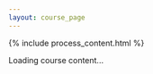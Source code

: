 ```yaml
---
layout: course_page
---
```


{% include process_content.html %}

<div id="index-content">
  Loading course content...
</div>

<script>
async function fetchReadme() {
  try {
    const response = await fetch('https://api.github.com/repos/damek/STAT-4830/readme');
    const data = await response.json();
    const content = atob(data.content); // Decode base64 content
    
    document.getElementById('index-content').innerHTML = content;
    await processGitHubContent(document.getElementById('index-content'));
  } catch (error) {
    console.error('Error fetching README:', error);
    document.getElementById('index-content').innerHTML = 
      '<p>Error loading course content. Please try again later.</p>';
  }
}

document.addEventListener('DOMContentLoaded', fetchReadme);
</script> 